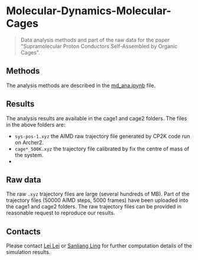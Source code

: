 # Molecular-Dynamics-Molecular-Cages
> Data analysis methods and part of the raw data for the paper "Supramolecular Proton Conductors Self-Assembled by Organic Cages".

## Methods
The analysis methods are described in the [md_ana.ipynb](https://github.com/Lei-Lei-alpha/Molecular-Dynamics-Molecular-Cages/blob/main/md_ana.ipynb) file.

## Results
The analysis results are available in the cage1 and cage2 folders. The files in the above folders are:
- `sys-pos-1.xyz` the AIMD raw trajectory file generated by CP2K code run on Archer2.
- `cage*_500K.xyz` the trajectory file calibrated by fix the centre of mass of the system.
- 

## Raw data
The raw `.xyz` trajectory files are large (several hundreds of MB). Part of the trajectory files (50000 AIMD steps, 5000 frames) have been uploaded into the cage1 and cage2 folders. The raw trajectory files can be provided in reasonable request to reproduce our results.

## Contacts
Please contact [Lei Lei](Lei.Lei@nottingham.ac.uk) or [Sanliang Ling](sanliang.ling@nottingham.ac.uk) for further computation details of the simulation results.
